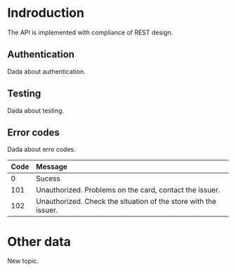 # Indroduction

The API is implemented with compliance of REST design.

## Authentication

Dada about authentication.

## Testing

Dada about testing.

## Error codes

Dada about erro codes.

| Code    | Message           |
| :------ |:------------------| 
| 0       | Sucess|                                           
| 101     | Unauthorized. Problems on the card, contact the issuer.| 
| 102     | Unauthorized. Check the situation of the store with the issuer.| 


# Other data

New topic.